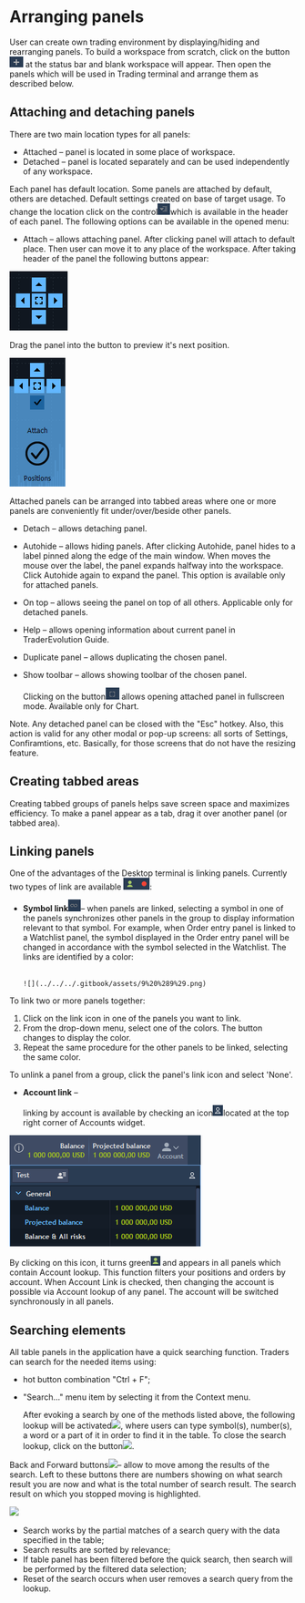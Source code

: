 # Arranging panels

User can create own trading environment by displaying/hiding and rearranging panels. To build a workspace from scratch, click on the button![](../../../.gitbook/assets/3%20%2816%29%20%281%29.png) at the status bar and blank workspace will appear. Then open the panels which will be used in Trading terminal and arrange them as described below.

## Attaching and detaching panels

There are two main location types for all panels:

* Attached – panel is located in some place of workspace.
* Detached – panel is located separately and can be used independently of any workspace.

Each panel has default location. Some panels are attached by default, others are detached. Default settings created on base of target usage. To change the location click on the control![](../../../.gitbook/assets/2%20%2824%29.png)which is available in the header of each panel. The following options can be available in the opened menu:

* Attach – allows attaching panel. After clicking panel will attach to default place. Then user can move it to any place of the workspace. After taking header of the panel the following buttons appear:

![](../../../.gitbook/assets/3%20%2864%29.png)

Drag the panel into the button to preview it's next position.

![](../../../.gitbook/assets/4%20%2827%29.png)

Attached panels can be arranged into tabbed areas where one or more panels are conveniently fit under/over/beside other panels.

* Detach – allows detaching panel.
* Autohide – allows hiding panels. After clicking Autohide, panel hides to a label pinned along the edge of the main window. When moves the mouse over the label, the panel expands halfway into the workspace. Click Autohide again to expand the panel. This option is available only for attached panels.
* On top – allows seeing the panel on top of all others. Applicable only for detached panels.
* Help – allows opening information about current panel in TraderEvolution Guide.
* Duplicate panel – allows duplicating the chosen panel.
* Show toolbar – allows showing toolbar of the chosen panel.

  Clicking on the button![](../../../.gitbook/assets/5%20%282%29.png) allows opening attached panel in fullscreen mode. Available only for Chart.

Note. Any detached panel can be closed with the "Esc" hotkey. Also, this action is valid for any other modal or pop-up screens: all sorts of Settings, Confiramtions, etc. Basically, for those screens that do not have the resizing feature.

## Creating tabbed areas

Creating tabbed groups of panels helps save screen space and maximizes efficiency. To make a panel appear as a tab, drag it over another panel \(or tabbed area\).

## Linking panels

One of the advantages of the Desktop terminal is linking panels. Currently two types of link are available ![](../../../.gitbook/assets/screenshot_71.png):

* **Symbol link**![](../../../.gitbook/assets/7%20%2814%29.png)– when panels are linked, selecting a symbol in one of the panels synchronizes other panels in the group to display information relevant to that symbol. For example, when Order entry panel is linked to a Watchlist panel, the symbol displayed in the Order entry panel will be changed in accordance with the symbol selected in the Watchlist. The links are identified by a color:

  ```text
                                                                          ![](../../../.gitbook/assets/9%20%289%29.png)
  ```

To link two or more panels together:

1. Click on the link icon in one of the panels you want to link.
2. From the drop-down menu, select one of the colors. The button changes to display the color.
3. Repeat the same procedure for the other panels to be linked, selecting the same color.

To unlink a panel from a group, click the panel's link icon and select 'None'.

* **Account link** – 

  linking by account is available by checking an icon![](../../../.gitbook/assets/screenshot_8%20%283%29%20%281%29.png)located at the top right corner of Accounts widget. 

![](../../../.gitbook/assets/panels2.png)

By clicking on this icon, it turns green![](../../../.gitbook/assets/screenshot_8%20%282%29.png) and appears in all panels which contain Account lookup. This function filters your positions and orders by account. When Account Link is checked, then changing the account is possible via Account lookup of any panel. The account will be switched synchronously in all panels.

## Searching elements

All table panels in the application have a quick searching function. Traders can search for the needed items using:

* hot button combination "Ctrl + F";
* "Search…" menu item by selecting it from the Context menu.

  After evoking a search by one of the methods listed above, the following lookup will be activated![](../../../.gitbook/assets/11.jpg), where users can type symbol\(s\), number\(s\), a word or a part of it in order to find it in the table. To close the search lookup, click on the button![](../../../.gitbook/assets/12.jpg).

Back and Forward buttons![](../../../.gitbook/assets/13.jpg)– allow to move among the results of the search. Left to these buttons there are numbers showing on what search result you are now and what is the total number of search result. The search result on which you stopped moving is highlighted.

![](../../../.gitbook/assets/14.png)

* Search works by the partial matches of a search query with the data specified in the table;
* Search results are sorted by relevance;
* If table panel has been filtered before the quick search, then search will be performed by the filtered data selection;
* Reset of the search occurs when user removes a search query from the lookup.

